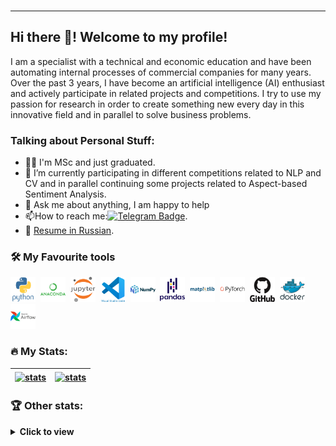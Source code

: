 <div id="counter" align="center">
<img src="https://komarev.com/ghpvc/?username=shakhovak&style=flat-square&color=blue" alt=""/>

</div>

----------------

## Hi there 👋! Welcome to my profile!

I am a specialist with a technical and economic education and have been automating internal processes of commercial companies for many years. Over the past 3 years, I have become an artificial intelligence (AI) enthusiast and actively participate in related projects and competitions. I try to use my passion for research in order to create something new every day in this innovative field and in parallel to solve business problems.

### Talking about Personal Stuff:

- 👨‍🎓 I'm MSc and just graduated.
- 🔭 I’m currently participating in different competitions related to NLP and CV and in parallel continuing some projects related to Aspect-based Sentiment Analysis.
- 💬 Ask me about anything, I am happy to help
-  :mailbox:How to reach me:[![Telegram Badge](https://img.shields.io/badge/-Telegram-blue?style=flat&logo=Telegram&logoColor=white)](https://t.me/Shakhovak/)</a>.
- 📝 [Resume in Russian](https://myresume.ru/resume/okpBihRSSRY/).

### 🛠️ My Favourite tools

<div>
  <img src="https://github.com/devicons/devicon/blob/master/icons/python/python-original-wordmark.svg" title="Python" width="40" height="40"/>&nbsp;
  <img src="https://github.com/devicons/devicon/blob/master/icons/anaconda/anaconda-original-wordmark.svg" title="Anaconda" width="40" height="40"/>&nbsp;
  <img src="https://github.com/devicons/devicon/blob/master/icons/jupyter/jupyter-original-wordmark.svg" title="Jupyter" width="40" height="40"/>&nbsp;
  <img src="https://github.com/devicons/devicon/blob/master/icons/vscode/vscode-original-wordmark.svg" title="VSCode" width="40" height="40"/>&nbsp;
  <img src="https://github.com/devicons/devicon/blob/master/icons/numpy/numpy-original-wordmark.svg" title="NumPy" width="40" height="40"/>&nbsp;
  <img src="https://github.com/devicons/devicon/blob/master/icons/pandas/pandas-original-wordmark.svg" title="Pandas" alt="Pandas" width="40" height="40"/>&nbsp;
  <img src="https://github.com/devicons/devicon/blob/master/icons/matplotlib/matplotlib-original-wordmark.svg" title="Matplot" alt="Matplot" width="40" height="40"/>&nbsp;
  <img src="https://github.com/devicons/devicon/blob/master/icons/pytorch/pytorch-original-wordmark.svg" title="Pytorch" alt="Pytorch" width="40" height="40"/>&nbsp;
  <img src="https://github.com/devicons/devicon/blob/master/icons/github/github-original-wordmark.svg" title="GitHub" width="40" height="40"/>&nbsp;
  <img src="https://github.com/devicons/devicon/blob/master/icons/docker/docker-original-wordmark.svg" title="Docker" width="40" height="40"/>&nbsp;
  <img src="https://github.com/devicons/devicon/blob/master/icons/apacheairflow/apacheairflow-original-wordmark.svg" title="Airflow" width="40" height="40"/>&nbsp;
</div>


</p>

### :fire: My Stats:

| <a href="https://github.com/anuraghazra/github-readme-stats"><img align="center" src="https://github-readme-stats.vercel.app/api/top-langs?username=shakhovak&show_icons=true&layout=compact&langs_count=8&hide=jupyter%20notebook&exclude_repo=DataCamp_projects&hide_border=true&theme=flag-india" alt="stats" /></a> | <a href="https://git.io/streak-stats"><img align="center" src="https://github-readme-streak-stats.herokuapp.com/?user=shakhovak&hide_border=true" alt="stats" /></a></a> |
| ------------- | ------------- |


### :trophy: Other stats:

<details>
  <summary><b>Click to view</b></summary>

|[![Anurag's GitHub stats](https://github-readme-stats.vercel.app/api?username=shakhovak)](https://github.com/anuraghazra/github-readme-stats) | <a href="https://github.com/ryo-ma/github-profile-trophy"><img align="center" src="https://github-profile-trophy.vercel.app/?username=shakhovak&theme=flat&row=2&column=3&margin-w=11.47&margin-h=11.47" /></a> |
| ------------- | ------------- |

</details>

<!--
**shakhovak/shakhovak** is a ✨ _special_ ✨ repository because its `README.md` (this file) appears on your GitHub profile.

Here are some ideas to get you started:

- 🔭 I’m currently working on ...
- 🌱 I’m currently learning ...
- 👯 I’m looking to collaborate on ...
- 🤔 I’m looking for help with ...
- 💬 Ask me about ...
- 📫 How to reach me: ...
- 😄 Pronouns: ...
- ⚡ Fun fact: ...
-->

